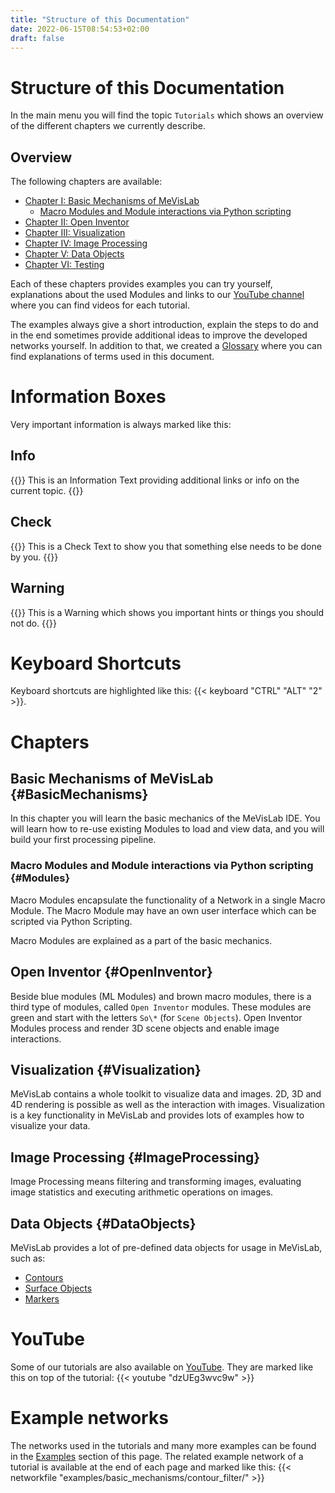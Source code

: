 ```yaml
---
title: "Structure of this Documentation"
date: 2022-06-15T08:54:53+02:00
draft: false
---
```

# Structure of this Documentation
In the main menu you will find the topic `Tutorials` which shows an overview of the different chapters we currently describe.
## Overview
The following chapters are available:
* [Chapter I: Basic Mechanisms of MeVisLab](tutorials/basicmechanisms/)
  * [Macro Modules and Module interactions via Python scripting](tutorials/basicmechanisms/macromodules/)
* [Chapter II: Open Inventor](tutorials/openinventor/)
* [Chapter III: Visualization](tutorials/visualization/)
* [Chapter IV: Image Processing](tutorials/image_processing/)
* [Chapter V: Data Objects](tutorials/dataobjects/)
* [Chapter VI: Testing](tutorials/testing/)

Each of these chapters provides examples you can try yourself, explanations about the used Modules and links to our [YouTube channel](https://www.youtube.com/channel/UCUGi64NseroIGjga8l7EX8g) where you can find videos for each tutorial.

The examples always give a short introduction, explain the steps to do and in the end sometimes provide additional ideas to improve the developed networks yourself. In addition to that, we created a [Glossary](/tutorials/introduction/#tutorial_glossary) where you can find explanations of terms used in this document.

# Information Boxes
Very important information is always marked like this:
## Info
{{<alert class="info" caption="Info">}}
This is an Information Text providing additional links or info on the current topic.
{{</alert>}}
## Check
{{<alert class="check" caption="Check">}}
This is a Check Text to show you that something else needs to be done by you.
{{</alert>}}
## Warning
{{<alert class="warning" caption="Warning">}}
This is a Warning which shows you important hints or things you should not do.
{{</alert>}}

# Keyboard Shortcuts
Keyboard shortcuts are highlighted like this: {{< keyboard "CTRL" "ALT" "2" >}}.

# Chapters
## Basic Mechanisms of MeVisLab {#BasicMechanisms}
In this chapter you will learn the basic mechanics of the MeVisLab IDE. You will learn how to re-use existing Modules to load and view data, and you will build your first processing pipeline.
### Macro Modules and Module interactions via Python scripting {#Modules}
Macro Modules encapsulate the functionality of a Network in a single Macro Module. The Macro Module may have an own user interface which can be scripted via Python Scripting.

Macro Modules are explained as a part of the basic mechanics.
## Open Inventor {#OpenInventor}
Beside blue modules (ML Modules) and brown macro modules, there is a third type of modules, called `Open Inventor` modules. These modules are green and start with the letters `So\*` (for `Scene Objects`). Open Inventor Modules process and render 3D scene objects and enable image interactions.
## Visualization {#Visualization}
MeVisLab contains a whole toolkit to visualize data and images. 2D, 3D and 4D rendering is possible as well as the interaction with images. Visualization is a key functionality in MeVisLab and provides lots of examples how to visualize your data.
## Image Processing {#ImageProcessing}
Image Processing means filtering and transforming images, evaluating image statistics and executing arithmetic operations on images.
## Data Objects {#DataObjects}
MeVisLab provides a lot of pre-defined data objects for usage in MeVisLab, such as:
* [Contours](tutorials/dataobjects/contourobjects#CSO)
* [Surface Objects](tutorials/dataobjects/surfaceobjects#Introduction)
* [Markers](tutorials/dataobjects/markerobjects#MarkersInMeVisLab)

# YouTube
Some of our tutorials are also available on [YouTube](https://www.youtube.com/channel/UCUGi64NseroIGjga8l7EX8g). They are marked like this on top of the tutorial:
{{< youtube "dzUEg3wvc9w" >}}

# Example networks
The networks used in the tutorials and many more examples can be found in the [Examples](/examples) section of this page. The related example network of a tutorial is available at the end of each page and marked like this:
{{< networkfile "examples/basic_mechanisms/contour_filter/" >}}